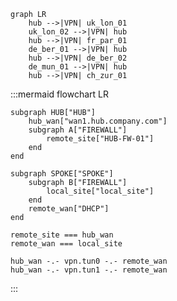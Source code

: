 ```mermaid
graph LR
    hub -->|VPN| uk_lon_01
    uk_lon_02 -->|VPN| hub
    hub -->|VPN| fr_par_01
    de_ber_01 -->|VPN| hub
    hub -->|VPN| de_ber_02
    de_mun_01 -->|VPN| hub
    hub -->|VPN| ch_zur_01
```


:::mermaid
flowchart LR

    subgraph HUB["HUB"]
        hub_wan["wan1.hub.company.com"]
        subgraph A["FIREWALL"]
            remote_site["HUB-FW-01"]
        end
    end

    subgraph SPOKE["SPOKE"]
        subgraph B["FIREWALL"]
            local_site["local_site"]
        end
        remote_wan["DHCP"]
    end

    remote_site === hub_wan
    remote_wan === local_site

    hub_wan -.- vpn.tun0 -.- remote_wan
    hub_wan -.- vpn.tun1 -.- remote_wan
    
:::